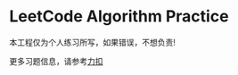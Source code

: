 # LeetCode Algorithm Practice
本工程仅为个人练习所写，如果错误，不想负责!

更多习题信息，请参考[力扣](https://static.leetcode-cn.com/cn-assets/webpack_bundles/images/logo-dark-cn.f2ece5fe9.svg
)
